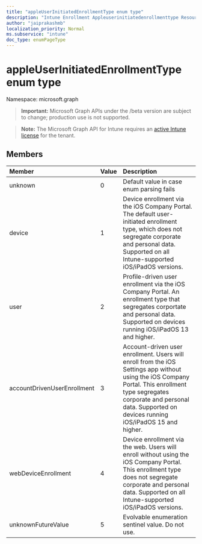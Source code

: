 ```yaml
---
title: "appleUserInitiatedEnrollmentType enum type"
description: "Intune Enrollment Appleuserinitiatedenrollmenttype Resources ."
author: "jaiprakashmb"
localization_priority: Normal
ms.subservice: "intune"
doc_type: enumPageType
---
```


# appleUserInitiatedEnrollmentType enum type

Namespace: microsoft.graph
> **Important:** Microsoft Graph APIs under the /beta version are subject to change; production use is not supported.

> **Note:** The Microsoft Graph API for Intune requires an [active Intune license](https://go.microsoft.com/fwlink/?linkid=839381) for the tenant.




## Members
|Member|Value|Description|
|:---|:---|:---|
|unknown|0|Default value in case enum parsing fails|
|device|1|Device enrollment via the iOS Company Portal. The default user-initiated enrollment type, which does not segregate corporate and personal data. Supported on all Intune-supported iOS/iPadOS versions.|
|user|2|Profile-driven user enrollment via the iOS Company Portal. An enrollment type that segregates corportate and personal data. Supported on devices running iOS/iPadOS 13 and higher.|
|accountDrivenUserEnrollment|3|Account-driven user enrollment. Users will enroll from the iOS Settings app without using the iOS Company Portal. This enrollment type segregates corporate and personal data. Supported on devices running iOS/iPadOS 15 and higher.|
|webDeviceEnrollment|4|Device enrollment via the web. Users will enroll without using the iOS Company Portal. This enrollment type does not segregate corporate and personal data. Supported on all Intune-supported iOS/iPadOS versions.|
|unknownFutureValue|5|Evolvable enumeration sentinel value. Do not use.|
